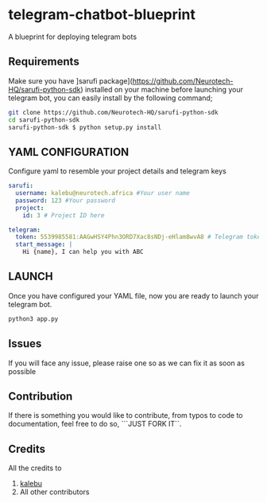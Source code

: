 # telegram-chatbot-blueprint

A blueprint for deploying telegram bots

## Requirements

Make sure you have ]sarufi package](<https://github.com/Neurotech-HQ/sarufi-python-sdk>) installed on your machine before launching your telegram bot, you can easily install by the following command;

```bash
git clone https://github.com/Neurotech-HQ/sarufi-python-sdk
cd sarufi-python-sdk
sarufi-python-sdk $ python setup.py install
```

## YAML CONFIGURATION

Configure yaml to resemble your project details and telegram keys

```YAML
sarufi:
  username: kalebu@neurotech.africa #Your user name
  password: 123 #Your password
  project:
    id: 3 # Project ID here

telegram:
  token: 5539985581:AAGwHSY4Phn3ORD7Xac8sNDj-eHlam8wvA8 # Telegram token
  start_message: |
    Hi {name}, I can help you with ABC
```

## LAUNCH

Once you have configured your YAML file, now you are ready to launch your telegram bot.

```bash
python3 app.py
```

## Issues

If you will face any issue, please raise one so as we can fix it as soon as possible

## Contribution

If there is something you would like to contribute, from typos to code to documentation, feel free to do so, ```JUST FORK IT``.

## Credits

All the credits to

1. [kalebu](https://github.com/Kalebu/)
2. All other contributors
